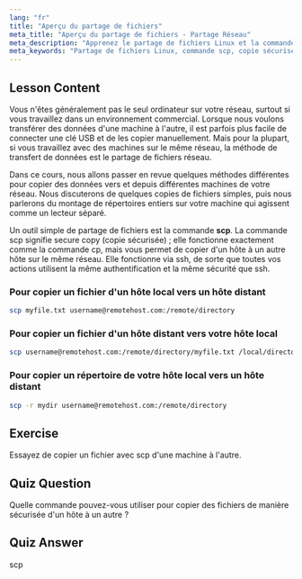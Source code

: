 ```yaml
---
lang: "fr"
title: "Aperçu du partage de fichiers"
meta_title: "Aperçu du partage de fichiers - Partage Réseau"
meta_description: "Apprenez le partage de fichiers Linux et la commande de copie sécurisée (scp). Transférez des fichiers entre des hôtes sur votre réseau. Démarrez avec ce guide convivial pour débutants !"
meta_keywords: "Partage de fichiers Linux, commande scp, copie sécurisée, transfert de fichiers réseau, tutoriel Linux, Linux pour débutants, guide Linux"
---
```


## Lesson Content

Vous n'êtes généralement pas le seul ordinateur sur votre réseau, surtout si vous travaillez dans un environnement commercial. Lorsque nous voulons transférer des données d'une machine à l'autre, il est parfois plus facile de connecter une clé USB et de les copier manuellement. Mais pour la plupart, si vous travaillez avec des machines sur le même réseau, la méthode de transfert de données est le partage de fichiers réseau.

Dans ce cours, nous allons passer en revue quelques méthodes différentes pour copier des données vers et depuis différentes machines de votre réseau. Nous discuterons de quelques copies de fichiers simples, puis nous parlerons du montage de répertoires entiers sur votre machine qui agissent comme un lecteur séparé.

Un outil simple de partage de fichiers est la commande **scp**. La commande scp signifie secure copy (copie sécurisée) ; elle fonctionne exactement comme la commande cp, mais vous permet de copier d'un hôte à un autre hôte sur le même réseau. Elle fonctionne via ssh, de sorte que toutes vos actions utilisent la même authentification et la même sécurité que ssh.

### Pour copier un fichier d'un hôte local vers un hôte distant

```bash
scp myfile.txt username@remotehost.com:/remote/directory
```

### Pour copier un fichier d'un hôte distant vers votre hôte local

```bash
scp username@remotehost.com:/remote/directory/myfile.txt /local/directory
```

### Pour copier un répertoire de votre hôte local vers un hôte distant

```bash
scp -r mydir username@remotehost.com:/remote/directory
```

## Exercise

Essayez de copier un fichier avec scp d'une machine à l'autre.

## Quiz Question

Quelle commande pouvez-vous utiliser pour copier des fichiers de manière sécurisée d'un hôte à un autre ?

## Quiz Answer

scp

